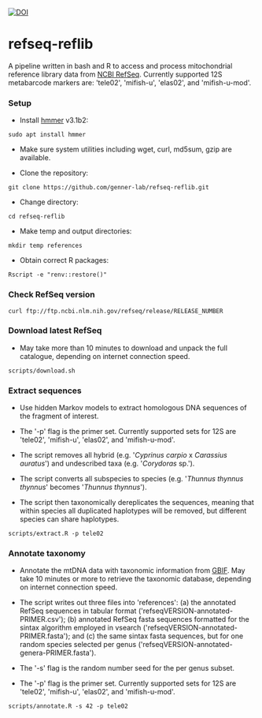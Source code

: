 [![DOI](https://zenodo.org/badge/372479935.svg)](https://zenodo.org/badge/latestdoi/372479935)

# refseq-reflib
A pipeline written in bash and R to access and process mitochondrial reference library data from [NCBI RefSeq](https://www.ncbi.nlm.nih.gov/refseq/). Currently supported 12S metabarcode markers are: 'tele02', 'mifish-u', 'elas02', and 'mifish-u-mod'.

### Setup

- Install [hmmer](http://hmmer.org/) v3.1b2:
```
sudo apt install hmmer
```

- Make sure system utilities including wget, curl, md5sum, gzip are available.

- Clone the repository:
```
git clone https://github.com/genner-lab/refseq-reflib.git
```

- Change directory:
```
cd refseq-reflib
```

- Make temp and output directories:
```
mkdir temp references
```

- Obtain correct R packages:
```
Rscript -e "renv::restore()"
```

### Check RefSeq version

```
curl ftp://ftp.ncbi.nlm.nih.gov/refseq/release/RELEASE_NUMBER
```

### Download latest RefSeq

- May take more than 10 minutes to download and unpack the full catalogue, depending on internet connection speed.

```
scripts/download.sh
```

### Extract sequences

- Use hidden Markov models to extract homologous DNA sequences of the fragment of interest.

- The '-p' flag is the primer set. Currently supported sets for 12S are 'tele02', 'mifish-u', 'elas02', and 'mifish-u-mod'.

- The script removes all hybrid (e.g. '_Cyprinus carpio_ x _Carassius auratus_') and undescribed taxa (e.g. '_Corydoras_ sp.').

- The script converts all subspecies to species (e.g. '_Thunnus thynnus thynnus_' becomes '_Thunnus thynnus_').

- The script then taxonomically dereplicates the sequences, meaning that within species all duplicated haplotypes will be removed, but different species can share haplotypes.

```
scripts/extract.R -p tele02
```

### Annotate taxonomy

- Annotate the mtDNA data with taxonomic information from [GBIF](https://www.gbif.org/). May take 10 minutes or more to retrieve the taxonomic database, depending on internet connection speed.

- The script writes out three files into 'references': (a) the annotated RefSeq sequences in tabular format ('refseqVERSION-annotated-PRIMER.csv'); (b) annotated RefSeq fasta sequences formatted for the sintax algorithm employed in vsearch ('refseqVERSION-annotated-PRIMER.fasta'); and (c) the same sintax fasta sequences, but for one random species selected per genus ('refseqVERSION-annotated-genera-PRIMER.fasta'). 

- The '-s' flag is the random number seed for the per genus subset.

- The '-p' flag is the primer set. Currently supported sets for 12S are 'tele02', 'mifish-u', 'elas02', and 'mifish-u-mod'.

```
scripts/annotate.R -s 42 -p tele02
```

